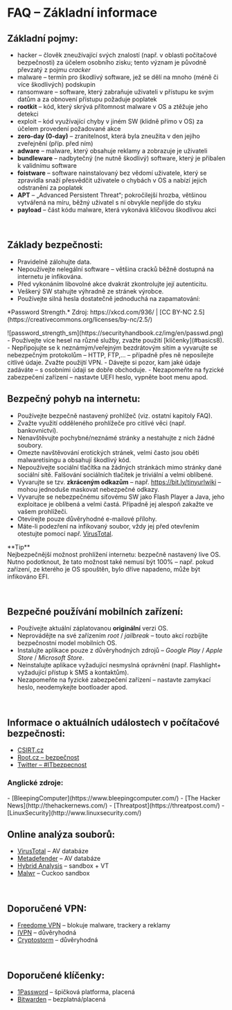 # FAQ – Základní informace

## Základní pojmy:
- <span class="green">hacker</span> – člověk zneužívající svých znalostí (např. v oblasti počítačové bezpečnosti) za účelem osobního zisku; tento význam je původně převzatý z pojmu *cracker*
- <span class="green">malware</span> – termín pro škodlivý software, jež se dělí na mnoho (méně či více škodlivých) podskupin
- <span class="green">ransomware</span> – software, který zabraňuje uživateli v přístupu ke svým datům a za obnovení přístupu požaduje poplatek
- **rootkit** – kód, který skrývá přítomnost malware v OS a ztěžuje jeho detekci
- <span class="green">exploit</span> – kód využívající chyby v jiném SW (klidně přímo v OS) za účelem provedení požadované akce
- **zero-day (0-day)** – zranitelnost, která byla zneužita v den jejího zveřejnění (příp. před ním)
- **adware** – malware, který obsahuje reklamy a zobrazuje je uživateli
- **bundleware** – nadbytečný (ne nutně škodlivý) software, který je přibalen k validnímu software
- **foistware** – software nainstalovaný bez vědomí uživatele, který se zpravidla snaží přesvědčit uživatele o chybách v OS a nabízí jejich odstranění za poplatek
- **APT** – &bdquo;Advanced Persistent Threat&ldquo;; pokročilejší hrozba, většinou vytvářená na míru, běžný uživatel s ní obvykle nepřijde do styku
- **payload** – část kódu malware, která vykonává klíčovou škodlivou akci

<br>

## Základy bezpečnosti:
- Pravidelně zálohujte data.
- Nepoužívejte nelegální software – většina cracků běžně dostupná na internetu je infikována.
- Před vykonáním libovolné akce dvakrát zkontrolujte její autenticitu.
-	Veškerý SW stahujte výhradně ze stránek výrobce.
- Používejte silná hesla dostatečně jednoduchá na zapamatování:
<li style="list-style-type: none"><p class="imgsrc">*Password Strength.* Zdroj: https://xkcd.com/936/ | [CC BY-NC 2.5](https://creativecommons.org/licenses/by-nc/2.5/)</p>
![password_strength_sm](https://securityhandbook.cz/img/en/passwd.png)</li>
- Používejte více hesel na různé služby, zvažte použití [klíčenky](#basics8).
- Nepřipojujte se k neznámým/veřejným bezdrátovým sítím a vyvarujte se nebezpečným protokolům – HTTP, FTP,&#8230; – případně přes ně neposílejte citlivé údaje. Zvažte použijtí VPN.
- Dávejte si pozor, kam jaké údaje zadáváte – s osobními údaji se dobře obchoduje.
- Nezapomeňte na fyzické zabezpečení zařízení – nastavte UEFI heslo, vypněte boot menu apod.

<br>

## Bezpečný pohyb na internetu:
- Používejte bezpečně nastavený prohlížeč (viz. ostatní kapitoly FAQ).
-	Zvažte využití odděleného prohlížeče pro citlivé věci (např. bankovnictví).
- Nenavštěvujte pochybné/neznámé stránky a nestahujte z nich žádné soubory.
- Omezte navštěvování erotických stránek, velmi často jsou oběti malwaretisingu a obsahují škodlivý kód.
-	Nepoužívejte sociální tlačítka na žádných stránkách mimo stránky dané sociální sítě. Falšování sociálních tlačítek je triviální a velmi oblíbené.
- Vyvarujte se tzv. **zkráceným odkazům** – např. https://bit.ly/tinyurlwiki – mohou jednoduše maskovat nebezpečné odkazy.
- Vyvarujte se nebezpečnému síťovému SW jako <span class="red">Flash Player</span> a <span class="red">Java</span>, jeho exploitace je oblíbená a velmi častá. Případně jej alespoň zakažte ve vašem prohlížeči.
- Otevírejte pouze důvěryhodné e-mailové přílohy.
- Máte-li podezření na infikovaný soubor, vždy jej před otevřením otestujte pomocí např. [VirusTotal](https://www.virustotal.com/).

<div class="alert success"><p><em class="icon-ok-circled"></em>**Tip**<br>
Nejbezpečnější možnost prohlížení internetu: <span class="green">bezpečně nastavený live OS</span>. Nutno podotknout, že tato možnost také nemusí být 100% – např. pokud zařízení, ze kterého je OS spouštěn, bylo dříve napadeno, může být infikováno EFI.</p></div>

<br>

## Bezpečné používání mobilních zařízení:
- Používejte aktuální záplatovanou **originální** verzi OS.
- Neprovádějte na své zařízením *root* / *jailbreak* – touto akcí rozbíjíte bezpečnostní model mobilních OS.
- Instalujte aplikace pouze z důvěryhodných zdrojů – *Google Play* / *Apple Store* / *Microsoft Store*.
- Neinstalujte aplikace vyžadující nesmyslná oprávnění (např. Flashlight+ vyžadující přístup k SMS a kontaktům).
- Nezapomeňte na fyzické zabezpečení zařízení – nastavte zamykací heslo, neodemykejte bootloader apod.

<br>

## Informace o aktuálních událostech v počítačové bezpečnosti:
- [CSIRT.cz](https://csirt.cz/news/security/)
- [Root.cz – bezpečnost](https://www.root.cz/bezpecnost/)
- [Twitter – #ITbezpecnost](https://twitter.com/hashtag/ITbezpecnost)

<h3 class="nocol">Anglické zdroje:</h3>
- [BleepingComputer](https://www.bleepingcomputer.com/)
- [The Hacker News](http://thehackernews.com/)
- [Threatpost](https://threatpost.com/)
- [LinuxSecurity](http://www.linuxsecurity.com/)

<br>

## Online analýza souborů:
- [VirusTotal](https://www.virustotal.com/) – AV databáze
- [Metadefender](https://www.metadefender.com/) – AV databáze
- [Hybrid Analysis](https://www.reverse.it/) – sandbox + VT
- [Malwr](https://malwr.com/submission/) – Cuckoo sandbox

<br>

## Doporučené VPN:
- [Freedome VPN](https://www.f-secure.com/en/web/home_global/freedome/) – blokuje malware, trackery a reklamy
- [IVPN](https://www.ivpn.net/) – důvěryhodná
- [Cryptostorm](https://cryptostorm.is/) – důvěryhodná

<br>

## Doporučené klíčenky:
- [1Password](https://1password.com/) – špičková platforma, placená
- [Bitwarden](https://bitwarden.com/) – bezplatná/placená
